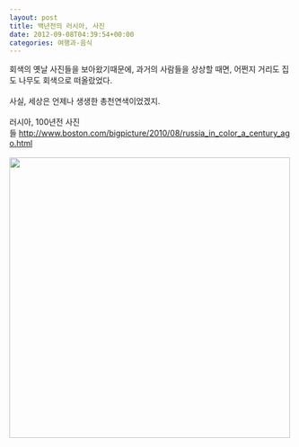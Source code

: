 ```yaml
---
layout: post
title: 백년전의 러시아, 사진
date: 2012-09-08T04:39:54+00:00
categories: 여행과-음식
---
```

<div>회색의 옛날 사진들을 보아왔기때문에, 과거의 사람들을 상상할 때면, 어쩐지 거리도 집도 나무도 회색으로 떠올랐었다.</div><div><br /></div><div>사실, 세상은 언제나 생생한 총천연색이었겠지.</div><div><br /></div><div>러시아, 100년전 사진들&nbsp;<a href="http://www.boston.com/bigpicture/2010/08/russia_in_color_a_century_ago.html" target="_blank" class="tx-link">http://www.boston.com/bigpicture/2010/08/russia_in_color_a_century_ago.html</a></div><div><br /></div><img src="http://inapcache.boston.com/universal/site_graphics/blogs/bigpicture/prokudin_08_20/p20_00003951.jpg" width="500"><p><br /></p>
